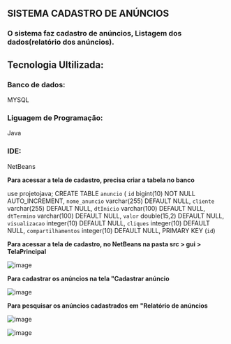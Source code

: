 ## SISTEMA CADASTRO DE ANÚNCIOS
  
### O sistema faz cadastro de anúncios, Listagem dos dados(relatório dos anúncios).

## Tecnologia Ultilizada:

### Banco de dados: 
MYSQL
  
### Liguagem de Programação:
Java

### IDE: 
NetBeans     

**Para acessar a tela de cadastro, precisa criar a tabela no banco**

use projetojava;
CREATE TABLE `anuncio` (
  `id` bigint(10) NOT NULL AUTO_INCREMENT,
  `nome_anuncio` varchar(255) DEFAULT NULL,
  `cliente` varchar(255) DEFAULT NULL,
  `dtInicio` varchar(100) DEFAULT NULL,
  `dtTermino` varchar(100) DEFAULT NULL,
  `valor` double(15,2) DEFAULT NULL,
  `visualizacao` integer(10) DEFAULT NULL,
  `cliques` integer(10) DEFAULT NULL,
  `compartilhamentos` integer(10) DEFAULT NULL,
  PRIMARY KEY (`id`)

**Para acessar a tela de cadastro, no NetBeans na pasta src > gui > TelaPrincipal**

![image](https://user-images.githubusercontent.com/77024829/118174235-f2b8d380-b404-11eb-9448-479bbe0d5ab6.png)

**Para cadastrar os anúncios na tela "Cadastrar anúncio**

![image](https://user-images.githubusercontent.com/77024829/118174477-40cdd700-b405-11eb-83ea-5b88902bee8d.png)

**Para pesquisar os anúncios cadastrados em "Relatório de anúncios**

![image](https://user-images.githubusercontent.com/77024829/118175028-f1d47180-b405-11eb-8226-76662831976b.png)


![image](https://user-images.githubusercontent.com/77024829/118174812-ac17a900-b405-11eb-928c-f183fd6f22db.png)


